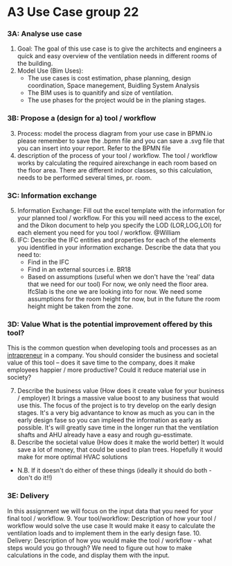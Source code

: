 # A3 Use Case group 22

### 3A: Analyse use case
1. Goal: The goal of this use case is to give the architects and engineers a quick and easy overview of the ventilation needs in different rooms of the building.
2. Model Use (Bim Uses): 
	* The use cases is cost estimation, phase planning, design coordination, Space manegement, Buidling System Analysis
	* The BIM uses is to quanitify and size of ventilation.
	* The use phases for the project would be in the planing stages.

### 3B: Propose a (design for a) tool / workflow
3. Process: model the process diagram from your use case in BPMN.io please remember to save the .bpmn file and you can save a .svg file that you can insert into your report. 
	Refer to the BPMN file
5. description of the process of your tool / workflow.
	The tool / workflow works by calculating the required airexchange in each room based on the floor area. There are different indoor classes, so this 	  calculation, needs to be performed several times, pr. room.


### 3C: Information exchange
5. Information Exchange: Fill out the excel template with the information for your planned tool / workflow. For this you will need access to the excel, and the Dikon document to help you specify the LOD (LOR,LOG,LOI) for each element you need for you tool / workflow.
	@William
6. IFC: Describe the IFC entities and properties for each of the elements you identified in your information exchange. Describe the data that you need to:
	* Find in the IFC
	* Find in an external sources i.e. BR18
	* Based on assumptions (useful when we don't have the 'real' data that we need for our tool)
	For now, we only need the floor area. IfcSlab is the one we are looking into for now. We need some assumptions for the room height for now, but in the future the room height might be taken from the zone.

### 3D: Value What is the potential improvement offered by this tool?
This is the common question when developing tools and processes as an [intrapreneur]( https://hbr.org/2020/03/why-you-should-become-an-intrapreneur) in a company. You should consider the business and societal value of this tool – does it save time to the company, does it make employees happier / more productive? Could it reduce material use in society?

7. Describe the business value (How does it create value for your business / employer)
	It brings a massive value boost to any business that would use this. The focus of the project is to try develop on the early design stages. It's a very big advantance to know as much as you can in the early design fase so you can impleed the information as early as possible. It's will greatly save time in the longer run that the ventilation shafts and AHU already have a easy and rough gu-esstimate.
8. Describe the societal value (How does it make the world better)
	It would save a lot of money, that could be used to plan trees. Hopefully it would make for more optimal HVAC solutions 

* N.B. If it doesn't do either of these things (ideally it should do both - don't do it!!)


### 3E: Delivery
In this assignment we will focus on the input data that you need for your final tool / workflow. 
9. Your tool/workflow: Description of how your tool / workflow would solve the use case
	It would make it easy to calculate the ventilation loads and to implement them in the early design fase.
10. Delivery: Description of how you would make the tool / workflow - what steps would you go through?
	We need to figure out how to make calculations in the code, and display them with the input.
